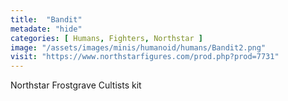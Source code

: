 ```yaml
---
title:  "Bandit"
metadate: "hide"
categories: [ Humans, Fighters, Northstar ]
image: "/assets/images/minis/humanoid/humans/Bandit2.png"
visit: "https://www.northstarfigures.com/prod.php?prod=7731"
---
```

Northstar Frostgrave Cultists kit
